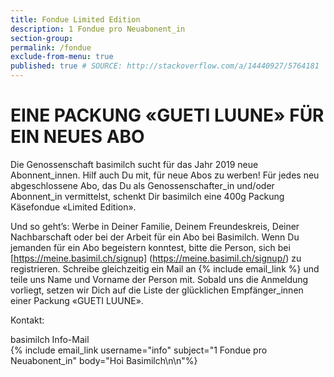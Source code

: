 ```yaml
---
title: Fondue Limited Edition
description: 1 Fondue pro Neuabonent_in
section-group: 
permalink: /fondue
exclude-from-menu: true
published: true # SOURCE: http://stackoverflow.com/a/14440927/5764181
---
```


# EINE PACKUNG «GUETI LUUNE» FÜR EIN NEUES ABO

Die Genossenschaft basimilch sucht für das Jahr 2019 neue Abonnent_innen. Hilf auch Du mit, für neue Abos zu werben! Für jedes neu abgeschlossene Abo, das Du als Genossenschafter_in und/oder Abonnent_in vermittelst, schenkt Dir basimilch eine 400g Packung Käsefondue «Limited Edition».

Und so geht’s: Werbe in Deiner Familie, Deinem Freundeskreis, Deiner Nachbarschaft oder bei der Arbeit für ein Abo bei Basimilch. Wenn Du jemanden für ein Abo begeistern konntest, bitte die Person, sich bei [https://meine.basimil.ch/signup] (https://meine.basimil.ch/signup/) zu registrieren. Schreibe gleichzeitig ein Mail an {% include email_link %} und teile uns Name und Vorname der Person mit. Sobald uns die Anmeldung vorliegt, setzen wir Dich auf die Liste der glücklichen Empfänger_innen einer Packung «GUETI LUUNE».

Kontakt:
<div class="contact">
    basimilch Info-Mail <br>
    {% include email_link username="info" subject="1 Fondue pro Neuabonent_in" body="Hoi Basimilch\n\n"%}
</div>

